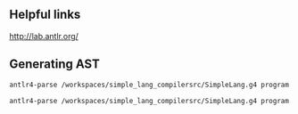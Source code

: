 ## Helpful links
http://lab.antlr.org/

## Generating AST
```bash
antlr4-parse /workspaces/simple_lang_compilersrc/SimpleLang.g4 program -gui
```
```bash
antlr4-parse /workspaces/simple_lang_compilersrc/SimpleLang.g4 program -gui input.txt
```